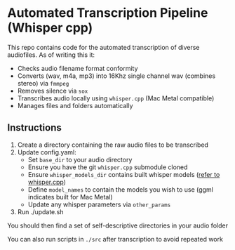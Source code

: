 # Automated Transcription Pipeline (Whisper cpp)

This repo contains code for the automated transcription of diverse audiofiles. As of writing this it:

- Checks audio filename format conformity
- Converts (wav, m4a, mp3) into 16Khz single channel wav (combines stereo) via `fmmpeg` 
- Removes silence via `sox`
- Transcribes audio locally using `whisper.cpp` (Mac Metal compatible) 
- Manages files and folders automatically

## Instructions

1. Create a directory containing the raw audio files to be transcribed
2. Update config.yaml:
    - Set `base_dir` to your audio directory
    - Ensure you have the git `whisper.cpp` submodule cloned
    - Ensure `whisper_models_dir` contains built whisper models ([refer to whisper.cpp](https://github.com/ggerganov/whisper.cpp))
    - Define `model_names` to contain the models you wish to use (ggml indicates built for Mac Metal)
    - Update any whisper parameters via `other_params`
3. Run ./update.sh

You should then find a set of self-descriptive directories in your audio folder

You can also run scripts in `./src` after transcription to avoid repeated work